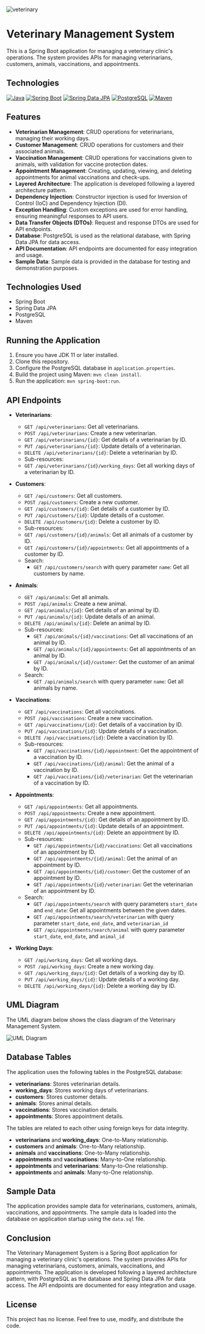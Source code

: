 ![veterinary](/static/logo.png)

# Veterinary Management System

This is a Spring Boot application for managing a veterinary clinic's operations. The system provides APIs for managing veterinarians, customers, animals, vaccinations, and appointments.

## Technologies

[![Java](https://img.shields.io/badge/Java-21.09-brightgreen)](https://www.java.com/)
[![Spring Boot](https://img.shields.io/badge/Spring%20Boot-2.5.4-brightgreen)](https://spring.io/projects/spring-boot)
[![Spring Data JPA](https://img.shields.io/badge/Spring%20Data%20JPA-2.5.4-brightgreen)](https://spring.io/projects/spring-data-jpa)
[![PostgreSQL](https://img.shields.io/badge/PostgreSQL-16.0-brightgreen)](https://www.postgresql.org/)
[![Maven](https://img.shields.io/badge/Maven-3.8.2-brightgreen)](https://maven.apache.org/)

## Features

- **Veterinarian Management**: CRUD operations for veterinarians, managing their working days.
- **Customer Management**: CRUD operations for customers and their associated animals.
- **Vaccination Management**: CRUD operations for vaccinations given to animals, with validation for vaccine protection dates.
- **Appointment Management**: Creating, updating, viewing, and deleting appointments for animal vaccinations and check-ups.
- **Layered Architecture**: The application is developed following a layered architecture pattern.
- **Dependency Injection**: Constructor injection is used for Inversion of Control (IoC) and Dependency Injection (DI).
- **Exception Handling**: Custom exceptions are used for error handling, ensuring meaningful responses to API users.
- **Data Transfer Objects (DTOs)**: Request and response DTOs are used for API endpoints.
- **Database**: PostgreSQL is used as the relational database, with Spring Data JPA for data access.
- **API Documentation**: API endpoints are documented for easy integration and usage.
- **Sample Data**: Sample data is provided in the database for testing and demonstration purposes.

## Technologies Used

- Spring Boot
- Spring Data JPA
- PostgreSQL
- Maven

## Running the Application

1. Ensure you have JDK 11 or later installed.
2. Clone this repository.
3. Configure the PostgreSQL database in `application.properties`.
4. Build the project using Maven: `mvn clean install`.
5. Run the application: `mvn spring-boot:run`.

## API Endpoints

- **Veterinarians**:
  - `GET /api/veterinarians`: Get all veterinarians.
  - `POST /api/veterinarians`: Create a new veterinarian.
  - `GET /api/veterinarians/{id}`: Get details of a veterinarian by ID.
  - `PUT /api/veterinarians/{id}`: Update details of a veterinarian.
  - `DELETE /api/veterinarians/{id}`: Delete a veterinarian by ID.
  - Sub-resources:
  - `GET /api/veterinarians/{id}/working_days`: Get all working days of a veterinarian by ID.


- **Customers**:
  - `GET /api/customers`: Get all customers.
  - `POST /api/customers`: Create a new customer.
  - `GET /api/customers/{id}`: Get details of a customer by ID.
  - `PUT /api/customers/{id}`: Update details of a customer.
  - `DELETE /api/customers/{id}`: Delete a customer by ID.
  - Sub-resources:
  - `GET /api/customers/{id}/animals`: Get all animals of a customer by ID.
  - `GET /api/customers/{id}/appointments`: Get all appointments of a customer by ID.
  - Search:
    - `GET /api/customers/search` with query parameter `name`: Get all customers by name.

- **Animals**:
  - `GET /api/animals`: Get all animals.
  - `POST /api/animals`: Create a new animal.
  - `GET /api/animals/{id}`: Get details of an animal by ID.
  - `PUT /api/animals/{id}`: Update details of an animal.
  - `DELETE /api/animals/{id}`: Delete an animal by ID.
  - Sub-resources:
    - `GET /api/animals/{id}/vaccinations`: Get all vaccinations of an animal by ID.
    - `GET /api/animals/{id}/appointments`: Get all appointments of an animal by ID.
    - `GET /api/animals/{id}/customer`: Get the customer of an animal by ID.
  - Search:
    - `GET /api/animals/search` with query parameter `name`: Get all animals by name.

- **Vaccinations**:
  - `GET /api/vaccinations`: Get all vaccinations.
  - `POST /api/vaccinations`: Create a new vaccination.
  - `GET /api/vaccinations/{id}`: Get details of a vaccination by ID.
  - `PUT /api/vaccinations/{id}`: Update details of a vaccination.
  - `DELETE /api/vaccinations/{id}`: Delete a vaccination by ID.
  - Sub-resources:
    - `GET /api/vaccinations/{id}/appointment`: Get the appointment of a vaccination by ID.
    - `GET /api/vaccinations/{id}/animal`: Get the animal of a vaccination by ID.
    - `GET /api/vaccinations/{id}/veterinarian`: Get the veterinarian of a vaccination by ID.

- **Appointments**:
  - `GET /api/appointments`: Get all appointments.
  - `POST /api/appointments`: Create a new appointment.
  - `GET /api/appointments/{id}`: Get details of an appointment by ID.
  - `PUT /api/appointments/{id}`: Update details of an appointment.
  - `DELETE /api/appointments/{id}`: Delete an appointment by ID.
  - Sub-resources:
    - `GET /api/appointments/{id}/vaccinations`: Get all vaccinations of an appointment by ID.
    - `GET /api/appointments/{id}/animal`: Get the animal of an appointment by ID.
    - `GET /api/appointments/{id}/customer`: Get the customer of an appointment by ID.
    - `GET /api/appointments/{id}/veterinarian`: Get the veterinarian of an appointment by ID.
  - Search:
    - `GET /api/appointments/search` with query parameters `start_date` and `end_date`: Get all appointments between the given dates.
    - `GET /api/appointments/search/veterinarian` with query parameter `start_date`, `end_date`, and `veterinarian_id`
    - `GET /api/appointments/search/animal` with query parameter `start_date`, `end_date`, and `animal_id`

- **Working Days**:
  - `GET /api/working_days`: Get all working days.
  - `POST /api/working_days`: Create a new working day.
  - `GET /api/working_days/{id}`: Get details of a working day by ID.
  - `PUT /api/working_days/{id}`: Update details of a working day.
  - `DELETE /api/working_days/{id}`: Delete a working day by ID.
  

## UML Diagram

The UML diagram below shows the class diagram of the Veterinary Management System.

![UML Diagram](/static/uml.jpeg)

## Database Tables

The application uses the following tables in the PostgreSQL database:

- **veterinarians**: Stores veterinarian details.
- **working_days**: Stores working days of veterinarians.
- **customers**: Stores customer details.
- **animals**: Stores animal details.
- **vaccinations**: Stores vaccination details.
- **appointments**: Stores appointment details.

The tables are related to each other using foreign keys for data integrity.

- **veterinarians** and **working_days**: One-to-Many relationship.
- **customers** and **animals**: One-to-Many relationship.
- **animals** and **vaccinations**: One-to-Many relationship.
- **appointments** and **vaccinations**: Many-to-One relationship.
- **appointments** and **veterinarians**: Many-to-One relationship.
- **appointments** and **animals**: Many-to-One relationship.

## Sample Data

The application provides sample data for veterinarians, customers, animals, vaccinations, and appointments. The sample data is loaded into the database on application startup using the `data.sql` file.

## Conclusion

The Veterinary Management System is a Spring Boot application for managing a veterinary clinic's operations. The system provides APIs for managing veterinarians, customers, animals, vaccinations, and appointments. The application is developed following a layered architecture pattern, with PostgreSQL as the database and Spring Data JPA for data access. The API endpoints are documented for easy integration and usage.

## License

This project has no license. Feel free to use, modify, and distribute the code.
